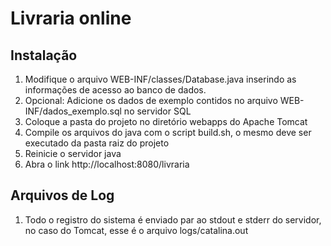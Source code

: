 # Livraria online

## Instalação

1. Modifique o arquivo WEB-INF/classes/Database.java inserindo as informações de acesso ao banco de dados.
2. Opcional: Adicione os dados de exemplo contidos no arquivo WEB-INF/dados_exemplo.sql no servidor SQL
3. Coloque a pasta do projeto no diretório webapps do Apache Tomcat
4. Compile os arquivos do java com o script build.sh, o mesmo deve ser executado da pasta raiz do projeto
5. Reinicie o servidor java
6. Abra o link http://localhost:8080/livraria

## Arquivos de Log
1. Todo o registro do sistema é enviado par ao stdout e stderr do servidor, no caso do Tomcat, esse é o arquivo logs/catalina.out
